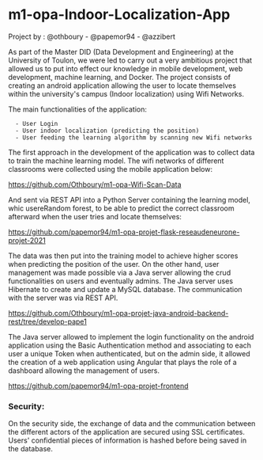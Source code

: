 # m1-opa-Indoor-Localization-App

Project by : @othboury - @papemor94 - @azzibert

As part of the Master DID (Data Development and Engineering) at the University of Toulon, we were led to carry out a very ambitious project that allowed us to put into effect our knowledge in mobile development, web development, machine learning, and Docker. The project consists of creating an android application allowing the user to locate themselves within the university's campus (Indoor localization) using Wifi Networks.

The main functionalities of the application:

      - User Login
      - User indoor localization (predicting the position)
      - User feeding the learning algorithm by scanning new Wifi networks 

The first approach in the development of the application was to collect data to train the machine learning model. The wifi networks of different classrooms were collected
using the mobile application below:

https://github.com/Othboury/m1-opa-Wifi-Scan-Data

And sent via REST API into a Python Server containing the learning model, whic usereRandom forest, to be able to predict the correct classroom afterward when the user tries and locate themselves:

https://github.com/papemor94/m1-opa-projet-flask-reseaudeneurone-projet-2021

The data was then put into the training model to achieve higher scores when predicting the position of the user. On the other hand, user management was made possible via a Java server allowing the crud functionalities on users and eventually admins. The Java server uses Hibernate to create and update a MySQL database. The communication with the server was via REST API.

https://github.com/Othboury/m1-opa-projet-java-android-backend-rest/tree/develop-pape1

The Java server allowed to implement the login functionality on the android application using the Basic Authentication method and associating to each user a unique Token when 
authenticated, but on the admin side, it allowed the creation of a web application using Angular that plays the role of a dashboard allowing the management of users.

https://github.com/papemor94/m1-opa-projet-frontend

<h3>Security:</h3>

On the security side, the exchange of data and the communication between the different actors of the application are secured using SSL certificates. Users' confidential pieces of information is hashed before being saved in the database.
